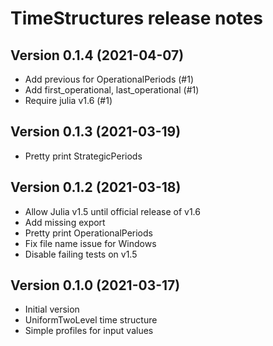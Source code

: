 TimeStructures release notes
===================================

Version 0.1.4 (2021-04-07)
--------------------------
* Add previous for OperationalPeriods (#1)
* Add first_operational, last_operational (#1)
* Require julia v1.6 (#1)

Version 0.1.3 (2021-03-19)
--------------------------
* Pretty print StrategicPeriods

Version 0.1.2 (2021-03-18)
--------------------------
* Allow Julia v1.5 until official release of v1.6
* Add missing export
* Pretty print OperationalPeriods
* Fix file name issue for Windows
* Disable failing tests on v1.5

Version 0.1.0 (2021-03-17)
--------------------------
* Initial version
* UniformTwoLevel time structure
* Simple profiles for input values
